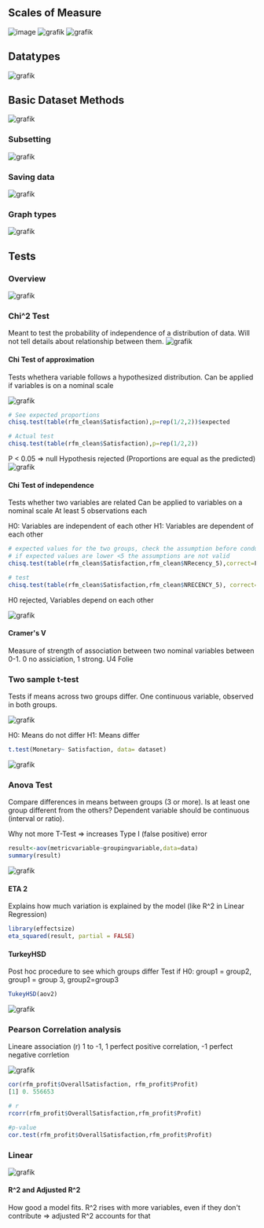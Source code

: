 ## Scales of Measure
![image](https://user-images.githubusercontent.com/25742415/196103314-00a41e51-c6dd-4ca1-a771-fe464ffc6281.png)
![grafik](https://user-images.githubusercontent.com/25742415/208306464-4fe78463-0ad6-4ccd-a6e8-a8afdf5fde7b.png)
![grafik](https://user-images.githubusercontent.com/25742415/208321169-5b9c6f86-91e6-4b3b-8d01-f85a1d8ad987.png)

## Datatypes
![grafik](https://user-images.githubusercontent.com/25742415/208246240-e19c12ed-525e-43ef-93d3-c396758900db.png)

## Basic Dataset Methods
![grafik](https://user-images.githubusercontent.com/25742415/208249310-0aee88cb-de3d-4738-89f4-ab3f5d5fa1de.png)

### Subsetting
![grafik](https://user-images.githubusercontent.com/25742415/208249371-173b0b53-705f-4640-b5c7-cbbdbdffd7ac.png)

### Saving data
![grafik](https://user-images.githubusercontent.com/25742415/208249434-609e7812-9aa1-47b7-af5b-79320a370bf9.png)

### Graph types
![grafik](https://user-images.githubusercontent.com/25742415/208249468-ccdda1bc-9cd9-4bd5-ae4f-a0d46f397708.png)

## Tests
### Overview
![grafik](https://user-images.githubusercontent.com/25742415/208253680-922c3f6c-f4be-4602-8e77-42e5ab582555.png)

### Chi^2 Test
Meant to test the probability of independence of a distribution of data. Will not tell details about relationship between them.
![grafik](https://user-images.githubusercontent.com/25742415/208253697-c214c7b3-e4c6-482e-a110-7bfcde304205.png)

#### Chi Test of approximation
Tests whethera variable follows a hypothesized distribution.
Can be applied if variables is on a nominal scale

![grafik](https://user-images.githubusercontent.com/25742415/208253744-d0466350-a83c-4f2b-865b-43e1ad3ad042.png)

```R
# See expected proportions
chisq.test(table(rfm_clean$Satisfaction),p=rep(1/2,2))$expected

# Actual test
chisq.test(table(rfm_clean$Satisfaction),p=rep(1/2,2))
```
P < 0.05 => null Hypothesis rejected (Proportions are equal as the predicted)
![grafik](https://user-images.githubusercontent.com/25742415/208253809-3052a4e3-2559-4eb5-b110-5e1583ad98ce.png)

#### Chi Test of independence
Tests whether two variables are related
Can be applied to variables on a nominal scale
At least 5 observations each

H0: Variables are independent of each other
H1: Variables are dependent of each other
```R
# expected values for the two groups, check the assumption before conducting test
# if expected values are lower <5 the assumptions are not valid
chisq.test(table(rfm_clean$Satisfaction,rfm_clean$NRecency_5),correct=F)$expected

# test
chisq.test(table(rfm_clean$Satisfaction,rfm_clean$NRECENCY_5), correct=F)
```
H0 rejected, Variables depend on each other

![grafik](https://user-images.githubusercontent.com/25742415/208254140-c6d52852-da17-4efe-9a08-eb00cc563323.png)

#### Cramer's V
Measure of strength of association between two nominal variables between 0-1. 0 no assiciation, 1 strong.
U4 Folie

### Two sample t-test
Tests if means across two groups differ. One continuous variable, observed in both groups.

![grafik](https://user-images.githubusercontent.com/25742415/208307004-1a61a7a5-b85b-4726-9d20-fb22742ef589.png)

H0: Means do not differ
H1: Means differ

```R
t.test(Monetary~ Satisfaction, data= dataset)
```

![grafik](https://user-images.githubusercontent.com/25742415/208307066-21d7e4a9-1962-46b1-90de-dd35be13b6d1.png)

### Anova Test
Compare differences in means between groups (3 or more). Is at least one group different from the others?
Dependent variable should be continuous (interval or ratio).

Why not more T-Test => increases Type I (false positive) error
```R
result<-aov(metricvariable~groupingvariable,data=data)
summary(result)
```
![grafik](https://user-images.githubusercontent.com/25742415/208309625-d0e02843-1ea0-4cc2-b280-8468ad7553f9.png)

#### ETA 2
Explains how much variation is explained by the model (like R^2 in Linear Regression)
```R
library(effectsize)
eta_squared(result, partial = FALSE)
```

#### TurkeyHSD
Post hoc procedure to see which groups differ
Test if H0: group1 = group2, group1 = group 3, group2=group3

```R
TukeyHSD(aov2)
```
![grafik](https://user-images.githubusercontent.com/25742415/208310086-c9958c8b-2ccd-404b-973f-ace9a8a2aecd.png)

### Pearson Correlation analysis
Lineare association (r)
1 to -1, 1 perfect positive correlation, -1 perfect negative corrletion

![grafik](https://user-images.githubusercontent.com/25742415/208311582-879c64de-fb15-41f0-abee-6b5e90b1f13f.png)

```R
cor(rfm_profit$OverallSatisfaction, rfm_profit$Profit)
[1] 0. 556653

# r
rcorr(rfm_profit$OverallSatisfaction,rfm_profit$Profit)

#p-value
cor.test(rfm_profit$OverallSatisfaction,rfm_profit$Profit)
```
### Linear
![grafik](https://user-images.githubusercontent.com/25742415/208312180-78e53128-c401-437f-a969-822c29f588f1.png)

#### R^2 and Adjusted R^2
How good a model fits. R^2 rises with more variables, even if they don't contribute => adjusted R^2 accounts for that
